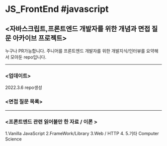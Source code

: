 # JS_FrontEnd #javascript

## <자바스크립트,프론트엔드 개발자를 위한 개념과 면접 질문 아카이브 프로젝트>

누구나 PR가능합니다. 주니어를 프론트엔드 개발자를 위한 개발지식/인터뷰를 요약해서 모아둔 repo입니다.

---

### <업데이트>
2022.3.6 repo생성


### <면접 질문 목록>


--- 

### <프론트엔드 관련 읽어볼만 한 자료 / 이론 >
  1.Vanilla JavaScript
  2.FrameWork/Library
  3.Web / HTTP
  4.
  5.기타 Computer Science


